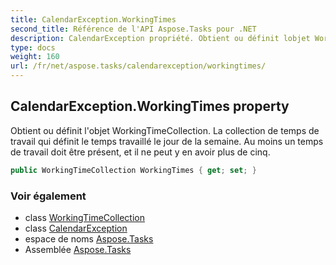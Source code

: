 ```yaml
---
title: CalendarException.WorkingTimes
second_title: Référence de l'API Aspose.Tasks pour .NET
description: CalendarException propriété. Obtient ou définit lobjet WorkingTimeCollection. La collection de temps de travail qui définit le temps travaillé le jour de la semaine.  Au moins un temps de travail doit être présent et il ne peut y en avoir plus de cinq.
type: docs
weight: 160
url: /fr/net/aspose.tasks/calendarexception/workingtimes/
---
```

## CalendarException.WorkingTimes property

Obtient ou définit l'objet WorkingTimeCollection. La collection de temps de travail qui définit le temps travaillé le jour de la semaine.  Au moins un temps de travail doit être présent, et il ne peut y en avoir plus de cinq.

```csharp
public WorkingTimeCollection WorkingTimes { get; set; }
```

### Voir également

* class [WorkingTimeCollection](../../workingtimecollection/)
* class [CalendarException](../)
* espace de noms [Aspose.Tasks](../../calendarexception/)
* Assemblée [Aspose.Tasks](../../../)


